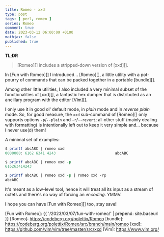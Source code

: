```yaml
---
title: Romeo - xxd
type: post
tags: [ perl, romeo ]
series: Romeo
comment: true
date: 2023-03-12 06:00:00 +0100
mathjax: false
published: true
---
```


**TL;DR**

> [Romeo][] includes a stripped-down version of [xxd][].

In [Fun with Romeo][] I introduced... [Romeo][], a little utility with a
pot-pourry of commands that can be packed together in a portable [bundle][].

Among other little utilities, I also included a very minimal subset of the
functionalities of [xxd][], a fantastic hex dumper that is distributed as an
ancillary program with the editor [Vim][].

I only use it in good ol' default mode, in *plain* mode and in *reverse
plain* mode. So, for good measure, the `xxd` sub-command of [Romeo][] only
supports options `-p`/`--plain` and `-r`/`--revert`; all other stuff (mainly
dealing with formatting) is intentionally left out to keep it very simple
and... because I never use(d) them!

A minimal set of examples:

```perl
$ printf abcABC | romeo xxd
0000000: 6162 6341 4243                           abcABC

$ printf abcABC | romeo xxd -p
616263414243

$ printf abcABC | romeo xxd -p | romeo xxd -rp
abcABC
```

It's meant as a low-level tool, hence it will treat all its input as a
stream of octets and there's no way of forcing an *encoding*. YMMV.

I hope you can have [Fun with Romeo][] too, stay save!

[Perl]: https://www.perl.org/
[Fun with Romeo]: {{ '/2023/03/07/fun-with-romeo/' | prepend: site.baseurl }}
[Romeo]: https://codeberg.org/polettix/Romeo
[bundle]: https://codeberg.org/polettix/Romeo/src/branch/main/romeo
[xxd]: https://github.com/vim/vim/tree/master/src/xxd
[Vim]: https://www.vim.org/
